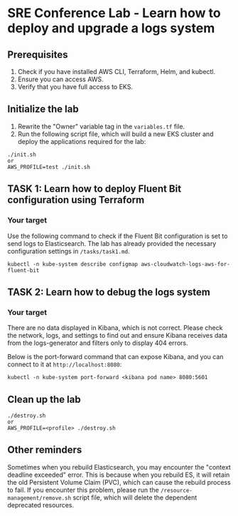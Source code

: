 # SRE Conference Lab - Learn how to deploy and upgrade a logs system

## Prerequisites

1. Check if you have installed AWS CLI, Terraform, Helm, and kubectl.
2. Ensure you can access AWS.
3. Verify that you have full access to EKS.

## Initialize the lab

1. Rewrite the "Owner" variable tag in the `variables.tf` file.
2. Run the following script file, which will build a new EKS cluster and deploy the applications required for the lab:

```
./init.sh
or
AWS_PROFILE=test ./init.sh
```

## TASK 1: Learn how to deploy Fluent Bit configuration using Terraform

### Your target

Use the following command to check if the Fluent Bit configuration is set to send logs to Elasticsearch. The lab has already provided the necessary configuration settings in `/tasks/task1.md`.

```
kubectl -n kube-system describe configmap aws-cloudwatch-logs-aws-for-fluent-bit
```

## TASK 2: Learn how to debug the logs system

### Your target

There are no data displayed in Kibana, which is not correct. Please check the network, logs, and settings to find out and ensure Kibana receives data from the logs-generator and filters only to display 404 errors.

Below is the port-forward command that can expose Kibana, and you can connect to it at `http://localhost:8080`:

```
kubectl -n kube-system port-forward <kibana pod name> 8080:5601
```

## Clean up the lab

```
./destroy.sh
or
AWS_PROFILE=<profile> ./destroy.sh
```

## Other reminders

Sometimes when you rebuild Elasticsearch, you may encounter the "context deadline exceeded" error. This is because when you rebuild ES, it will retain the old Persistent Volume Claim (PVC), which can cause the rebuild process to fail. If you encounter this problem, please run the `/resource-management/remove.sh` script file, which will delete the dependent deprecated resources.